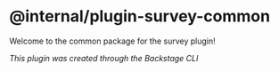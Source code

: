 # @internal/plugin-survey-common

Welcome to the common package for the survey plugin!

_This plugin was created through the Backstage CLI_
